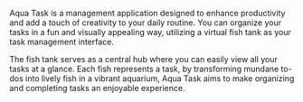Aqua Task is a management application designed to enhance productivity and add a touch of creativity to your daily routine. You can organize your tasks in a fun and visually appealing way, utilizing a virtual fish tank as your task management interface.

The fish tank serves as a central hub where you can easily view all your tasks at a glance. Each fish represents a task, by transforming mundane to-dos into lively fish in a vibrant aquarium, Aqua Task aims to make organizing and completing tasks an enjoyable experience.

